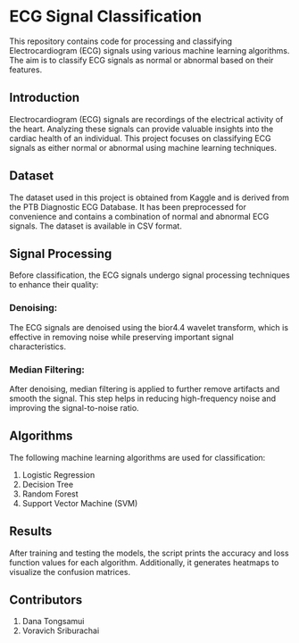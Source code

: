# ECG Signal Classification

This repository contains code for processing and classifying Electrocardiogram (ECG) signals using various machine learning algorithms. The aim is to classify ECG signals as normal or abnormal based on their features.

## Introduction

Electrocardiogram (ECG) signals are recordings of the electrical activity of the heart. Analyzing these signals can provide valuable insights into the cardiac health of an individual. This project focuses on classifying ECG signals as either normal or abnormal using machine learning techniques.

## Dataset

The dataset used in this project is obtained from Kaggle and is derived from the PTB Diagnostic ECG Database. It has been preprocessed for convenience and contains a combination of normal and abnormal ECG signals. The dataset is available in CSV format.

## Signal Processing

Before classification, the ECG signals undergo signal processing techniques to enhance their quality:

### Denoising:

The ECG signals are denoised using the bior4.4 wavelet transform, which is effective in removing noise while preserving important signal characteristics.

### Median Filtering: 

After denoising, median filtering is applied to further remove artifacts and smooth the signal. This step helps in reducing high-frequency noise and improving the signal-to-noise ratio.

## Algorithms

The following machine learning algorithms are used for classification:
1. Logistic Regression
2. Decision Tree
3. Random Forest
4. Support Vector Machine (SVM)

## Results

After training and testing the models, the script prints the accuracy and loss function values for each algorithm. Additionally, it generates heatmaps to visualize the confusion matrices.

## Contributors
1. Dana Tongsamui
2. Voravich Sriburachai 

